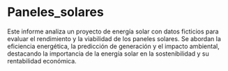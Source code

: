 # Paneles_solares
Este informe analiza un proyecto de energía solar con datos ficticios para evaluar el rendimiento y la viabilidad de los paneles solares. Se abordan la eficiencia energética, la predicción de generación y el impacto ambiental, destacando la importancia de la energía solar en la sostenibilidad y su rentabilidad económica.
